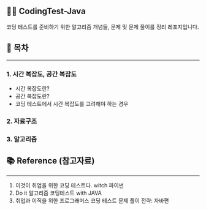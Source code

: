 ## 🏃🏻 CodingTest-Java
코딩 테스트를 준비하기 위한 알고리즘 개념들, 문제 및 문제 풀이를 정리 레포지입니다.

## 🚧 목차

---

### 1.  시간 복잡도, 공간 복잡도

- 시간 복잡도란?
- 공간 복잡도란?
- 코딩 테스트에서 시간 복잡도를 고려해야 하는 경우

### 2. 자료구조



### 3. 알고리즘



## 📚 Reference (참고자료)

---

1. 이것이 취업을 위한 코딩 테스트다. witch 파이썬
2. Do it 알고리즘 코딩테스트 with JAVA
3. 취업과 이직을 위한 프로그래머스 코딩 테스트 문제 풀이 전략: 자바편
